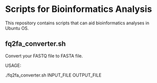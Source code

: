 # Scripts for Bioinformatics Analysis
This repository contains scripts that can aid bioinformatics analyses in Ubuntu OS.

## fq2fa_converter.sh
Convert your FASTQ file to FASTA file.

USAGE:

./fq2fa_converter.sh INPUT_FILE OUTPUT_FILE
